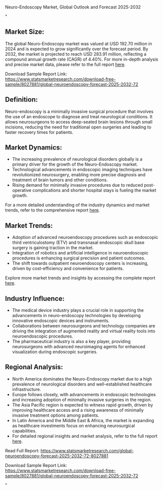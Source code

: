 Neuro-Endoscopy Market, Global Outlook and Forecast 2025-2032

"<h2>Market Size:</h2>
<p>The global Neuro-Endoscopy market was valued at USD 192.70 million in 2024 and is expected to grow significantly over the forecast period. By 2032, the market is projected to reach USD 283.91 million, reflecting a compound annual growth rate (CAGR) of 4.40%. For more in-depth analysis and precise market data, please refer to the full report <a href='https://www.statsmarketresearch.com/global-neuroendoscopy-forecast-2025-2032-72-8027881'>here</a>.</p>
<p>Download Sample Report Link: <a href='https://www.statsmarketresearch.com/download-free-sample/8027881/global-neuroendoscopy-forecast-2025-2032-72'>https://www.statsmarketresearch.com/download-free-sample/8027881/global-neuroendoscopy-forecast-2025-2032-72</a></p>

<h2>Definition:</h2>
<p>Neuro-endoscopy is a minimally invasive surgical procedure that involves the use of an endoscope to diagnose and treat neurological conditions. It allows neurosurgeons to access deep-seated brain lesions through small incisions, reducing the need for traditional open surgeries and leading to faster recovery times for patients.</p>

<h2>Market Dynamics:</h2>
<ul>
  <li>The increasing prevalence of neurological disorders globally is a primary driver for the growth of the Neuro-Endoscopy market.</li>
  <li>Technological advancements in endoscopic imaging techniques have revolutionized neurosurgery, enabling more precise diagnosis and treatment of brain tumors and other conditions.</li>
  <li>Rising demand for minimally invasive procedures due to reduced post-operative complications and shorter hospital stays is fueling the market growth.</li>
</ul>
<p>For a more detailed understanding of the industry dynamics and market trends, refer to the comprehensive report <a href='https://www.statsmarketresearch.com/global-neuroendoscopy-forecast-2025-2032-72-8027881'>here</a>.</p>

<h2>Market Trends:</h2>
<ul>
  <li>Adoption of advanced neuroendoscopy procedures such as endoscopic third ventriculostomy (ETV) and transnasal endoscopic skull base surgery is gaining traction in the market.</li>
  <li>Integration of robotics and artificial intelligence in neuroendoscopic procedures is enhancing surgical precision and patient outcomes.</li>
  <li>The shift towards outpatient neuroendoscopy centers is increasing, driven by cost-efficiency and convenience for patients.</li>
</ul>
<p>Explore more market trends and insights by accessing the complete report <a href='https://www.statsmarketresearch.com/global-neuroendoscopy-forecast-2025-2032-72-8027881'>here</a>.</p>

<h2>Industry Influence:</h2>
<ul>
  <li>The medical device industry plays a crucial role in supporting the advancements in neuro-endoscopy technologies by developing innovative endoscopic devices and instruments.</li>
  <li>Collaborations between neurosurgeons and technology companies are driving the integration of augmented reality and virtual reality tools into neuroendoscopic procedures.</li>
  <li>The pharmaceutical industry is also a key player, providing neurosurgeons with advanced neuroimaging agents for enhanced visualization during endoscopic surgeries.</li>
</ul>

<h2>Regional Analysis:</h2>
<ul>
  <li>North America dominates the Neuro-Endoscopy market due to a high prevalence of neurological disorders and well-established healthcare infrastructure.</li>
  <li>Europe follows closely, with advancements in endoscopic technologies and increasing adoption of minimally invasive surgeries in the region.</li>
  <li>The Asia Pacific region is expected to witness rapid growth, driven by improving healthcare access and a rising awareness of minimally invasive treatment options among patients.</li>
  <li>In Latin America and the Middle East & Africa, the market is expanding as healthcare investments focus on enhancing neurosurgical capabilities.</li>
  <li>For detailed regional insights and market analysis, refer to the full report <a href='https://www.statsmarketresearch.com/global-neuroendoscopy-forecast-2025-2032-72-8027881'>here</a>.</li>
</ul>

<p>Read Full Report: <a href='https://www.statsmarketresearch.com/global-neuroendoscopy-forecast-2025-2032-72-8027881'>https://www.statsmarketresearch.com/global-neuroendoscopy-forecast-2025-2032-72-8027881</a></p>
<p>Download Sample Report Link: <a href='https://www.statsmarketresearch.com/download-free-sample/8027881/global-neuroendoscopy-forecast-2025-2032-72'>https://www.statsmarketresearch.com/download-free-sample/8027881/global-neuroendoscopy-forecast-2025-2032-72</a></p>"
